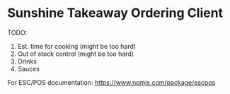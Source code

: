 # Sunshine Takeaway Ordering Client

TODO:

1. Est. time for cooking (might be too hard)
2. Out of stock control (might be too hard)
3. Drinks
4. Sauces

For ESC/POS documentation:
https://www.npmjs.com/package/escpos
